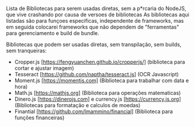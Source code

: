 Lista de Bibliotecas para serem usadas diretas, sem a p*rcaria do NodeJS, que vive crashando por causa de versoes de bibliotecas
As bibliotecas aqui listadas são para funçoes especificas, independente de frameworks, mas em seguida colocarei frameworks que não dependem de "ferramentas" para gerenciamento e build de bundle.

Bibliotecas que podem ser usadas diretas, sem transpilação, sem builds, sem tranqueiras:
* Cropper.js [https://fengyuanchen.github.io/cropperjs/] (biblioteca para cortar e ajustar imagem)
* Tesseract [https://github.com/naptha/tesseract.js] (OCR Javascript)
* Moment.js [https://momentjs.com] (Biblioteca para trabalhar com data e hora)
* Math.js [https://mathjs.org] (Biblioteca para operações matematicas)
* Dinero.js [https://dinerojs.com] e currency.js [https://currency.js.org] (Bibliotecas para formatação e calculos de moedas)
* Finantial [https://github.com/lmammino/financial] (Biblioteca para funções financeiras)
